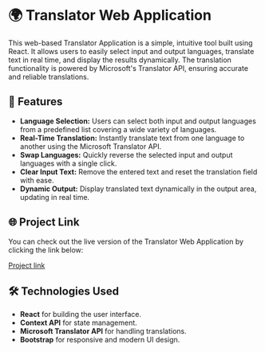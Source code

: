 # 🌍 Translator Web Application

This web-based Translator Application is a simple, intuitive tool built using React. It allows users to easily select input and output languages, translate text in real time, and display the results dynamically. The translation functionality is powered by Microsoft's Translator API, ensuring accurate and reliable translations.

## 🚀 Features

- **Language Selection:** Users can select both input and output languages from a predefined list covering a wide variety of languages.
- **Real-Time Translation:** Instantly translate text from one language to another using the Microsoft Translator API.
- **Swap Languages:** Quickly reverse the selected input and output languages with a single click.
- **Clear Input Text:** Remove the entered text and reset the translation field with ease.
- **Dynamic Output:** Display translated text dynamically in the output area, updating in real time.

## 🌐 Project Link

You can check out the live version of the Translator Web Application by clicking the link below:

[Project link](https://language-translator-tan.vercel.app/)

## 🛠️ Technologies Used

- **React** for building the user interface.
- **Context API** for state management.
- **Microsoft Translator API** for handling translations.
- **Bootstrap** for responsive and modern UI design.
